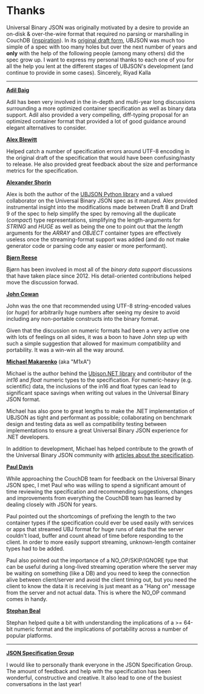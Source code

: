 # Thanks

Universal Binary JSON was originally motivated by a desire to provide an on-disk & over-the-wire format that required no parsing or marshalling in CouchDB ([inspiration](https://issues.apache.org/jira/browse/COUCHDB-702)). In its [original draft form](https://docs.google.com/document/d/12SimAfBVcl8Fd-lr_SSBkM5B_PyEhDRfhgu1Lzvfpfw/edit?hl=en_US), UBJSON was much too simple of a spec with too many holes but over the next number of years and **only** with the help of the following people (among many others) did the spec grow up. I want to express my personal thanks to each one of you for all the help you lent at the different stages of UBJSON's development (and continue to provide in some cases). Sincerely, Riyad Kalla

* * *

[**Adil Baig**](http://thoughtsimproved.wordpress.com/)

Adil has been very involved in the in-depth and multi-year long discussions surrounding a more optimized container specification as well as binary data support. Adil also provided a very compelling, diff-typing proposal for an optimized container format that provided a lot of good guidance around elegant alternatives to consider.

**[Alex Blewitt](http://twitter.com/#!/alblue)**

Helped catch a number of specification errors around UTF-8 encoding in the original draft of the specification that would have been confusing/nasty to release. He also provided great feedback about the size and performance metrics for the specification.

**[Alexander Shorin](http://code.google.com/p/simpleubjson/)**

Alex is both the author of the [UBJSON Python library](https://code.google.com/p/simpleubjson/) and a valued collaborator on the Universal Binary JSON spec as it matured. Alex provided instrumental insight into the modifications made between Draft 8 and Draft 9 of the spec to help simplify the spec by removing all the duplicate (_compact_) type representations, simplifying the length-arguments for _STRING_ and _HUGE_ as well as being the one to point out that the _length_ arguments for the _ARRAY_ and _OBJECT_ container types are effectively useless once the streaming-format support was added (and do not make generator code or parsing code any easier or more performant).

[**Bjørn Reese**](https://github.com/breese)

Bjørn has been involved in most all of the _binary data support_ discussions that have taken place since 2012\. His detail-oriented contributions helped move the discussion forwad.

**[John Cowan](http://tech.groups.yahoo.com/group/json/message/1734)**

John was the one that recommended using UTF-8 string-encoded values (or _huge_) for arbitrarily huge numbers after seeing my desire to avoid including any non-portable constructs into the binary format.

Given that the discussion on numeric formats had been a very active one with lots of feelings on all sides, it was a boon to have John step up with such a simple suggestion that allowed for maximum compatibility and portability. It was a win-win all the way around.

**[Michael Makarenko](http://www.m1xa.com/)** (aka "M1xA")

Michael is the author behind the [Ubjson.NET library](libraries) and contributor of the _int16_ and _float_ numeric types to the specification. For numeric-heavy (e.g. scientific) data, the inclusions of the in16 and float types can lead to significant space savings when writing out values in the Universal Binary JSON format.

Michael has also gone to great lengths to make the .NET implementation of UBJSON as tight and performant as possible; collaborating on benchmark design and testing data as well as compatibility testing between implementations to ensure a great Universal Binary JSON experience for .NET developers.

In addition to development, Michael has helped contribute to the growth of the Universal Binary JSON community with [articles about the specification](http://habrahabr.ru/blogs/open_source/130112/).

**[Paul Davis](http://davispj.com/)**

While approaching the CouchDB team for feedback on the Universal Binary JSON spec, I met Paul who was willing to spend a significant amount of time reviewing the specification and recommending suggestions, changes and improvements from everything the CouchDB team has learned by dealing closely with JSON for years.

Paul pointed out the shortcomings of prefixing the length to the two container types if the specification could ever be used easily with services or apps that streamed UBJ format for huge runs of data that the server couldn't load, buffer and count ahead of time before responding to the client. In order to more easily support streaming, unknown-length container types had to be added.

Paul also pointed out the importance of a NO_OP/SKIP/IGNORE type that can be useful during a long-lived streaming operation where the server may be waiting on something (like a DB) and you need to keep the connection alive between client/server and avoid the client timing out, but you need the client to know the data it is receiving is just meant as a "Hang on" message from the server and not actual data. This is where the NO_OP command comes in handy.

**[Stephan Beal](http://tech.groups.yahoo.com/group/json/message/1686)**

Stephan helped quite a bit with understanding the implications of a >= 64-bit numeric format and the implications of portability across a number of popular platforms.

* * *

**[JSON Specification Group](http://tech.groups.yahoo.com/group/json/)**

I would like to personally thank everyone in the JSON Specification Group. The amount of feedback and help with the specification has been wonderful, constructive and creative. It also lead to one of the busiest conversations in the last year!